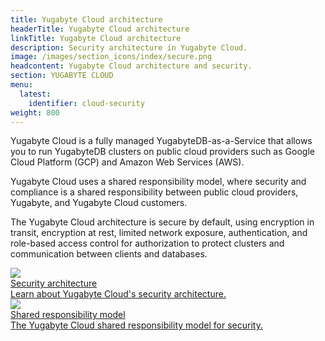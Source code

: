 ```yaml
---
title: Yugabyte Cloud architecture
headerTitle: Yugabyte Cloud architecture
linkTitle: Yugabyte Cloud architecture
description: Security architecture in Yugabyte Cloud.
image: /images/section_icons/index/secure.png
headcontent: Yugabyte Cloud architecture and security.
section: YUGABYTE CLOUD
menu:
  latest:
    identifier: cloud-security
weight: 800
---
```


Yugabyte Cloud is a fully managed YugabyteDB-as-a-Service that allows you to run YugabyteDB clusters on public cloud providers such as Google Cloud Platform (GCP) and Amazon Web Services (AWS).

Yugabyte Cloud uses a shared responsibility model, where security and compliance is a shared responsibility between public cloud providers, Yugabyte, and Yugabyte Cloud customers.

The Yugabyte Cloud architecture is secure by default, using encryption in transit, encryption at rest, limited network exposure, authentication, and role-based access control for authorization to protect clusters and communication between clients and databases.

<div class="row">
  <div class="col-12 col-md-6 col-lg-12 col-xl-6">
    <a class="section-link icon-offset" href="cloud-security-features/">
      <div class="head">
        <img class="icon" src="/images/section_icons/secure/checklist.png" aria-hidden="true" />
        <div class="title">Security architecture</div>
      </div>
      <div class="body">
        Learn about Yugabyte Cloud's security architecture.
      </div>
    </a>
  </div>

  <div class="col-12 col-md-6 col-lg-12 col-xl-6">
    <a class="section-link icon-offset" href="shared-responsibility/">
      <div class="head">
        <img class="icon" src="/images/section_icons/secure/grant-permissions.png" aria-hidden="true" />
        <div class="title">Shared responsibility model</div>
      </div>
      <div class="body">
        The Yugabyte Cloud shared responsibility model for security.
      </div>
    </a>
  </div>

</div>
